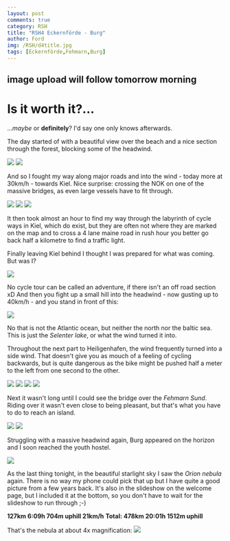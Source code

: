 ```yaml
---
layout: post
comments: true
category: RSH
title: "RSH4 Eckernförde - Burg"
author: Ford
img: /RSH/d4title.jpg
tags: [Eckernförde,Fehmarn,Burg]
---
```

## image upload will follow tomorrow morning 

# Is it worth it?...
..._maybe_ or **definitely**? I'd say one only knows afterwards. 

The day started of with a beautiful view 
over the beach and a nice section through 
the forest, blocking some of the headwind.

<img src="{{ site.baseurl}}/assets/img/RSH/d41.jpg" class="u-full-width"/>
<img src="{{ site.baseurl}}/assets/img/RSH/d42.jpg" class="u-full-width"/>

And so I fought my way along major roads and into the wind - today more at 30km/h -
towards Kiel. Nice surprise: crossing the NOK
on one of the massive bridges, as even 
large vessels have to fit through.

<img src="{{ site.baseurl}}/assets/img/RSH/d4nok.jpg" class="u-full-width"/>
<img src="{{ site.baseurl}}/assets/img/RSH/d4k1.jpg" class="u-full-width"/>
<img src="{{ site.baseurl}}/assets/img/RSH/d4k2.jpg" class="u-full-width"/>

It then took almost an hour to find my way through the labyrinth of cycle ways in Kiel,
which do exist, but they are often not where 
they are marked on the map and to cross a
4 lane maine road in rush hour you better
go back half a kilometre to find a traffic light.

Finally leaving Kiel behind I thought I was 
prepared for what was coming. But was I?

<img src="{{ site.baseurl}}/assets/img/RSH/d43.jpg" class="u-full-width"/>

No cycle tour can be called an adventure, if 
there isn't an off road section  xD
And then you fight up a small hill into the 
headwind - now gusting up to 40km/h - 
and you stand in front of this:

<img src="{{ site.baseurl}}/assets/img/RSH/d44.jpg" class="u-full-width"/>

No that is not the Atlantic ocean, but neither 
the north nor the baltic sea. This is just the 
_Selenter lake_, or what the wind turned it 
into.

Throughout the next part to Heiligenhafen, 
the wind frequently turned into a side wind.
That doesn't give you as mouch of a feeling of cycling backwards, but is quite dangerous
as the bike might be pushed half a meter to
the left from one second to the other.

<img src="{{ site.baseurl}}/assets/img/RSH/d45.jpg" class="u-full-width"/>
<img src="{{ site.baseurl}}/assets/img/RSH/d46.jpg" class="u-full-width"/>
<img src="{{ site.baseurl}}/assets/img/RSH/d47.jpg" class="u-full-width"/>
<img src="{{ site.baseurl}}/assets/img/RSH/d4h.jpg" class="u-full-width"/>

Next it wasn't long until I could see the bridge
over the _Fehmarn Sund_. Riding over it 
wasn't even close to being pleasant, but 
that's what you have to do to reach an island.

<img src="{{ site.baseurl}}/assets/img/RSH/d4f1.jpg" class="u-full-width"/>
<img src="{{ site.baseurl}}/assets/img/RSH/d4f2.jpg" class="u-full-width"/>

Struggling with a massive headwind again,
Burg appeared on the horizon and I soon reached the youth hostel.

<img src="{{ site.baseurl}}/assets/img/RSH/d4b.jpg" class="u-full-width"/>

As the last thing tonight, in the beautiful starlight sky I saw the _Orion nebula_ again.
There is no way my phone could pick that up
but I have quite a good picture from a few 
years back. It's also in the slideshow on the 
welcome page, but I included it at the bottom, 
so you don't have to wait for the slideshow to 
run through  ;-)

**127km 6:09h 704m uphill 21km/h**
**Total: 478km 20:01h 1512m uphill**

That's the nebula at about 4x magnification:
<img src="{{ site.baseurl}}/assets/img/slider/DSC_6049e.png" class="u-full-width"/>

